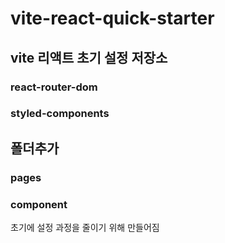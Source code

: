# vite-react-quick-starter

## vite 리액트 초기 설정 저장소

### react-router-dom
### styled-components

## 폴더추가
### pages
### component

초기에 설정 과정을 줄이기 위해 만들어짐
